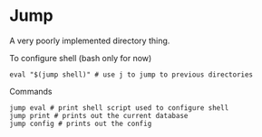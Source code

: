 # Jump
A very poorly implemented directory thing.

To configure shell (bash only for now)
```shell script
eval "$(jump shell)" # use j to jump to previous directories
```

Commands
```shell script
jump eval # print shell script used to configure shell
jump print # prints out the current database
jump config # prints out the config
```